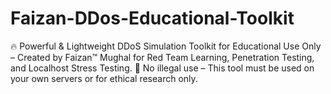 # Faizan-DDos-Educational-Toolkit
🔥 Powerful &amp; Lightweight DDoS Simulation Toolkit for Educational Use Only – Created by Faizan™ Mughal for Red Team Learning, Penetration Testing, and Localhost Stress Testing.  🚫 No illegal use – This tool must be used on your own servers or for ethical research only.
